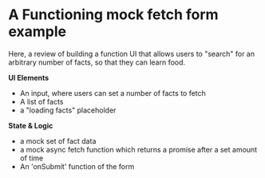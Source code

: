 # A Functioning mock fetch form example
Here, a review of building a function UI that allows users to "search" for an arbitrary number of facts, so that they can learn food.  

**UI Elements**
- An input, where users can set a number of facts to fetch
- A list of facts
- a "loading facts" placeholder

**State & Logic**  
- a mock set of fact data
- a mock async fetch function which returns a promise after a set amount of time
- An 'onSubmit' function of the form